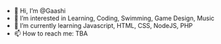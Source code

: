 - 👋 Hi, I’m @Gaashi
- 👀 I’m interested in Learning, Coding, Swimming, Game Design, Music
- 🌱 I’m currently learning Javascript, HTML, CSS, NodeJS, PHP
- 📫 How to reach me: TBA

<!---
GaashiShiro is a ✨ special ✨ repository because its `README.md` (this file) appears on your GitHub profile.
You can click the Preview link to take a look at your changes.
--->
